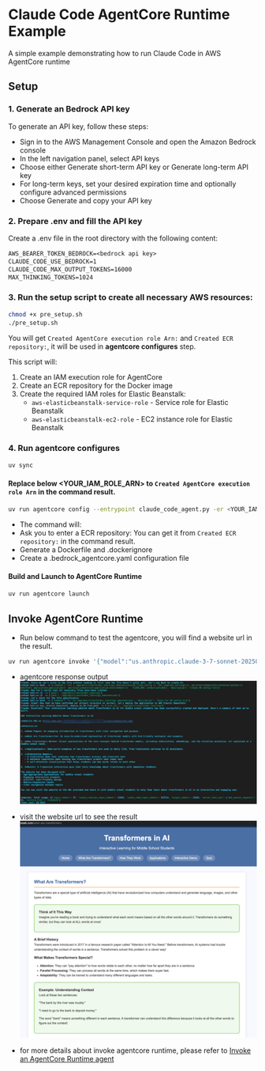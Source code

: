 # Claude Code AgentCore Runtime Example

A simple example demonstrating how to run Claude Code in AWS AgentCore runtime

## Setup
### 1. Generate an Bedrock API key

To generate an API key, follow these steps:
- Sign in to the AWS Management Console and open the Amazon Bedrock console
- In the left navigation panel, select API keys
- Choose either Generate short-term API key or Generate long-term API key
- For long-term keys, set your desired expiration time and optionally configure advanced permissions
- Choose Generate and copy your API key

### 2. Prepare .env and fill the API key

Create a .env file in the root directory with the following content:
```
AWS_BEARER_TOKEN_BEDROCK=<bedrock api key>
CLAUDE_CODE_USE_BEDROCK=1
CLAUDE_CODE_MAX_OUTPUT_TOKENS=16000
MAX_THINKING_TOKENS=1024
```

### 3. Run the setup script to create all necessary AWS resources:

```bash
chmod +x pre_setup.sh
./pre_setup.sh
```
You will get `Created AgentCore execution role Arn:` and `Created ECR repository:`, it will be used in **agentcore configures** step.

This script will:
1. Create an IAM execution role for AgentCore
2. Create an ECR repository for the Docker image
3. Create the required IAM roles for Elastic Beanstalk:
   - `aws-elasticbeanstalk-service-role` - Service role for Elastic Beanstalk
   - `aws-elasticbeanstalk-ec2-role` - EC2 instance role for Elastic Beanstalk

### 4. Run agentcore configures
```bash
uv sync
```

#### Replace below <YOUR_IAM_ROLE_ARN> to `Created AgentCore execution role Arn` in the command result. 
```bash
uv run agentcore config --entrypoint claude_code_agent.py -er <YOUR_IAM_ROLE_ARN>
```
- The command will:
- Ask you to enter a ECR repository: You can get it from `Created ECR repository:` in the command result. 
- Generate a Dockerfile and .dockerignore
- Create a .bedrock_agentcore.yaml configuration file

#### Build and Launch to AgentCore Runtime
```bash
uv run agentcore launch
```

## Invoke AgentCore Runtime
- Run below command to test the agentcore, you will find a website url in the result.  
```bash
uv run agentcore invoke '{"model":"us.anthropic.claude-3-7-sonnet-20250219-v1:0", "prompt": "create a interactive learning website to introduce Transformer in AI, targeting middle school students","system":"You are a web application develop. build and delopy the web application to aws elastic beanstalk using MCP tools. You working dir is /app/docs/"}' 
```

- agentcore response output 
![image](assets/image1.png)

- visit the website url to see the result
![image](assets/image2.png)

- for more details about invoke agentcore runtime, please refer to [Invoke an AgentCore Runtime agent](https://docs.aws.amazon.com/bedrock-agentcore/latest/devguide/runtime-invoke-agent.html)
